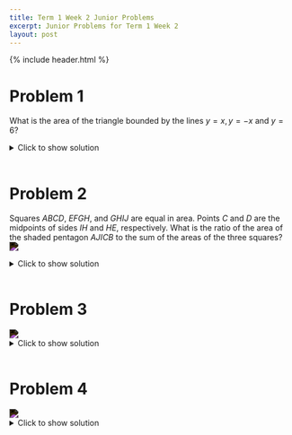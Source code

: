 ```yaml
---
title: Term 1 Week 2 Junior Problems
excerpt: Junior Problems for Term 1 Week 2
layout: post
---
```

{% include header.html %}

# Problem 1
What is the area of the triangle bounded by the lines $y = x, y = -x$ and $y = 6$?
<details>
<summary>Click to show solution</summary>
<img src="https://latex.artofproblemsolving.com/6/8/6/6863401960a6ad7e98ced6f1e4b5c85e86470a46.png" style="filter: invert(100%);">
The height of the triangle is $y = 6$, and the width of the triangle is $|x_1| + |x_2| = 2y = 12$. Thus the area of the triangle is $\frac{1}{2} \cdot 6 \cdot 12 = 36$.
<br>
</details>
<br>

# Problem 2
Squares $ABCD$, $EFGH$, and $GHIJ$ are equal in area. Points $C$ and $D$ are the midpoints of sides $IH$ and $HE$, respectively. What is the ratio of the area of the shaded pentagon $AJICB$ to the sum of the areas of the three squares?
<img src="https://latex.artofproblemsolving.com/1/6/9/169139bda69e81f8342f246f95cc3f636c1f9abe.png" style="filter: invert(100%);">
<details>
<summary>Click to show solution</summary>
We can see that the Pentagon is made of two congruent shapes. We can fit one triangle into the gap in the upper square. Therefore, the answer is just $\frac{1}{3}$
<br>
<h2>Alternatively</h2>
<img src="https://latex.artofproblemsolving.com/1/7/5/175993b9d06ceea7bbcec265c1c4477bad578649.png" style="filter: invert(100%);">
First let $s=2$ (where $s$ is the side length of the squares) for simplicity. We can extend $\overline{IJ}$ until it hits the extension of $\overline{AB}$. Call this point $X$. The area of triangle $AXJ$ then is $\dfrac{3 \cdot 4}{2}$ The area of rectangle $BXIC$ is $2 \cdot 1 = 2$. Thus, our desired area is $6-2 = 4$. Now, the ratio of the shaded area to the combined area of the three squares is $\frac{4}{3\cdot 2^2} = \frac{1}{3}$.
<br>
</details>
<br>

# Problem 3
<img src="{{ site.baseurl }}/static/maths_club_3.jpeg" style="filter: invert(100%);">
<details>
<summary>Click to show solution</summary>
<img src="{{ site.baseurl }}/static/maths_club_4.jpeg" style="filter: invert(100%);">
</details>
<br>

# Problem 4
<img src="{{ site.baseurl }}/static/Maths_club.jpeg" style="filter: invert(100%);">
<details>
<summary>Click to show solution</summary>
<img src="{{ site.baseurl }}/static/maths_club_2.jpeg" style="filter: invert(100%);">
</details>
<br>

